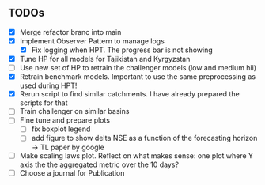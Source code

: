 ## TODOs

- [x] Merge refactor branc into main
- [x] Implement Observer Pattern to manage logs
  - [x] Fix logging when HPT. The progress bar is not showing
- [x] Tune HP for all models for Tajikistan and Kyrgyzstan
- [ ] Use new set of HP to retrain the challenger models (low and medium hii)
- [x] Retrain benchmark models. Important to use the same preprocessing as used during HPT!
- [x] Rerun script to find similar catchments. I have already prepared the scripts for that
- [ ] Train challenger on similar basins
- [ ] Fine tune and prepare plots
  - [ ] fix boxplot legend
  - [ ] add figure to show delta NSE as a function of the forecasting horizon -> TL paper by google
- [ ] Make scaling laws plot. Reflect on what makes sense: one plot where Y axis the the aggregated metric over the 10 days?
- [ ] Choose a journal for Publication
